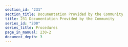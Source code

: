 ```yaml
---
section_id: "231"
section_title: Documentation Provided by the Community
title: 231 Documentation Provided by the Community
series_id: "200"
series_title: Procedures
page_in_manual: 230-2
document_depth: 3
---
```

